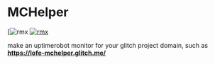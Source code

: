 # MCHelper
 
[![rmx](https://img.shields.io/badge/LICENSE-MIT-yellow?style=for-the-badge) [![rmx](https://img.shields.io/badge/REPOSITORY-PUBLIC-red?style=for-the-badge)](https://glitch.com/edit/#!/remix/lofe-mchelper)

make an uptimerobot monitor for your glitch project domain, such as **https://lofe-mchelper.glitch.me/**

